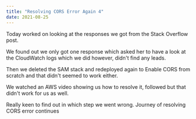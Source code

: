 ```yaml
---
title: "Resolving CORS Error Again 4"
date: 2021-08-25
---
```


Today worked on looking at the responses we got from the Stack Overflow post.

We found out we only got one response which asked her to have a look at the CloudWatch logs which we did however, didn't find any leads.

Then we deleted the SAM stack and redeployed again to Enable CORS from scratch and that didn't seemed to work either.

We watched an AWS video showing us how to resolve it, followed but that didn't work for us as well.

Really keen to find out in which step we went wrong. Journey of resolving CORS error continues
